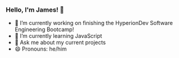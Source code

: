 ### Hello, I'm James! 👋

<!--
**jeen-yuhs/jeen-yuhs** is a ✨ _special_ ✨ repository because its `README.md` (this file) appears on your GitHub profile.

Here are some ideas to get you started:

- 🔭 I’m currently working on ...
- 🌱 I’m currently learning ...
- 👯 I’m looking to collaborate on ...
- 🤔 I’m looking for help with ...
- 💬 Ask me about ...
- 📫 How to reach me: ...
- 😄 Pronouns: ...
- ⚡ Fun fact: ...
-->
- 🔭 I’m currently working on finishing the HyperionDev Software Engineering Bootcamp!
- 🌱 I’m currently learning JavaScript
- 💬 Ask me about my current projects
- 😄 Pronouns: he/him

